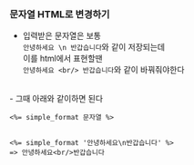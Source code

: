 ### 문자열 HTML로 변경하기

- 입력받은 문자열은 보통  
  `안녕하세요 \n 반갑습니다`와 같이 저장되는데  
  이를 html에서 표현할땐  
  `안녕하세요 <br/> 반갑습니다`와 같이 바꿔줘야한다  

<br/>
- 그때 아래와 같이하면 된다

```
<%= simple_format 문자열 %>


<%= simple_format '안녕하세요\n반갑습니다' %>
=> 안녕하세요<br/>반갑습니다
```
